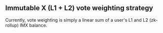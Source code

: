 ## Immutable X (L1 + L2) vote weighting strategy

Currently, vote weighting is simply a linear sum of a user's L1 and L2 (zk-rollup) IMX balance.